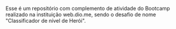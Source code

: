 Esse é um repositório com complemento de atividade do Bootcamp realizado na instituição web.dio.me, sendo o desafio de nome "Classificador de nível de Herói".
